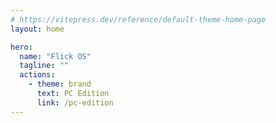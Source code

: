 ```yaml
---
# https://vitepress.dev/reference/default-theme-home-page
layout: home

hero:
  name: "Flick OS"
  tagline: ""
  actions:
    - theme: brand
      text: PC Edition
      link: /pc-edition
---
```



